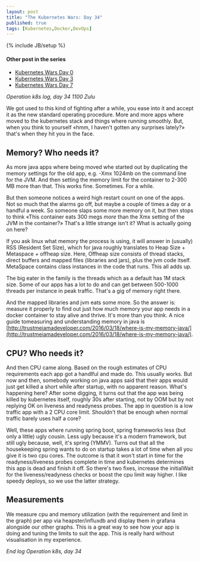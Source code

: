 ```yaml
---
layout: post
title: "The Kubernetes Wars: Day 34"
published: true
tags: [Kubernetes,Docker,DevOps]
---
```

{% include JB/setup %}

#### Other post in the series

*  [Kubernetes Wars Day 0](/2016/06/kubernetes-wars-day-0.html)
*  [Kubernetes Wars Day 3](/2016/06/kubernetes-wars-day-3.html)
*  [Kubernetes Wars Day 7](/2016/06/kubernetes-wars-day-7.html)

_Operation k8s log, day 34 1100 Zulu_

We got used to this kind of fighting after a while, you ease into it and accept it as the new standard operating
procedure. More and more apps where moved to the kubernetes stack and things where running smoothly. But, when you think to yourself «hmm, I haven't gotten any surprises lately?» that's when they hit you in the face. 

## Memory? Who needs it?

As more java apps where being moved whe started out by duplicating the memory settings for the old app, e.g. -Xmx 1024mb on the command line for the JVM. And then setting the memory limit for the container to 2-300 MB more than that. This works fine. Sometimes. For a while. 

But then someone notices a weird high restart count on one of the apps. Not so much that the alarms go off, but maybe a couple of times a day or a handful a week. So someone slaps some more memory on it, but then stops to think «This container eats 300 megs _more_ than the Xmx setting of the JVM in the container?» That's a little strange isn't it? What is actually going on here?

If you ask linux what memory the process is using, it will answer in (usually) RSS (Resident Set Size), which for java roughly translates to Heap Size + Metaspace + offheap size. Here, Offheap size consists of thread stacks, direct buffers and mapped files (libraries and jars), plus the jvm code itself. MetaSpace contains class instances in the code that runs. This all adds up. 

The big eater in the family is the threads which as a default has 1M stack size. Some of our apps has a lot to do and can get between 500-1000 threads per instance in peak traffic. That's a gig of memory right there. 

And the mapped libraries and jvm eats some more. So the answer is: measure it properly to find out just how much memory your app needs in a docker container to stay alive and thrive. It's more than you think. A nice guide tomeasuring and understanding memory in java is [http://trustmeiamadeveloper.com/2016/03/18/where-is-my-memory-java/](http://trustmeiamadeveloper.com/2016/03/18/where-is-my-memory-java/). 

## CPU? Who needs it?

And then CPU came along. Based on the rough estimates of CPU requirements each app got a handlful and made do. This usually works. But now and then, somebody working on java apps said that their apps would just get killed a short while after startup, with no apparent reason. What's happening here? After some digging, it turns out that the app was being killed by kubernetes itself, roughly 30s after starting, not by OOM but by not replying OK on liveness and readyness probes. The app in question is a low traffic app with a 2 CPU core limit. Shouldn't that be enough when normal traffic barely uses half a core?

Well, these apps where running spring boot, spring frameworks less (but only a little) ugly cousin. Less ugly because it's a modern framework, but still ugly because, well, it's spring (YMMV). Turns out that all the housekeeping spring wants to do on startup takes a lot of time when all you give it is two cpu cores. The outcome is that it won't start in time for the readyness/liveness probes complete in time and kubernetes determines this app is dead and finish it off. So there's two fixes, increase the initialWait for the liveness/readyness checks or boost the cpu limit way higher. I like speedy deploys, so we use the latter strategy. 

## Measurements

We measure cpu and memory utilization (with the requirement and limit in the graph) per app via heapster/influxdb and display them in grafana alongside our other graphs. This is a great way to see how your app is doing and tuning the limits to suit the app. This is really hard without visualisation in my experience. 

_End log Operation k8s, day 34_

